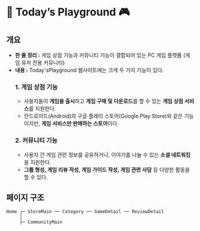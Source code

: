 # **👾 Today’s Playground 🎮**

## 개요

- **한 줄 정리 :** 게임 상점 기능과 커뮤니티 기능이 결합되어 있는 PC 게임 플랫폼 (게임 유저 전용 커뮤니티)
- **내용 :** Today'sPlayground 웹사이트에는 크게 두 가지 기능이 있다.
  ### 1. **게임 상점 기능**
  - 사용자들이 **게임을 출시**하고 **게임 구매 및 다운로드**를 할 수 있는 **게임 상점 서비스**를 지원한다.
  - 안드로이드(Android)의 구글 플레이 스토어(Google Play Store)와 같은 기능이지만, **게임 서비스만 판매하는 스토어**이다.
  ### 2. **커뮤니티 기능**
  - 사용자 간 게임 관련 정보를 공유하거나, 이야기를 나눌 수 있는 **소셜 네트워킹**을 지원한다.
  - **그룹 형성, 게임 리뷰 작성, 게임 가이드 작성, 게임 관련 사담** 등 다양한 활동을 할 수 있다.

## 페이지 구조

```
Home ┌─ StoreMain ── Category ── GameDetail ── ReviewDetail
     │
     ├─ CommunityMain
```
